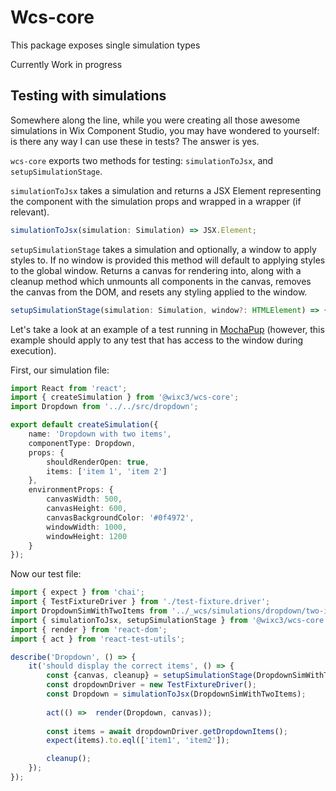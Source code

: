 # Wcs-core

This package exposes single simulation types

Currently Work in progress

## Testing with simulations
Somewhere along the line, while you were creating all those awesome simulations in Wix Component Studio, you may have wondered to yourself: is there any way I can use these in tests? The answer is yes.

`wcs-core` exports two methods for testing: `simulationToJsx`, and `setupSimulationStage`. 

`simulationToJsx` takes a simulation and returns a JSX Element representing the component with the simulation props and wrapped in a wrapper (if relevant). 
```ts
simulationToJsx(simulation: Simulation) => JSX.Element;
```

`setupSimulationStage` takes a simulation and optionally, a window to apply styles to. If no window is provided this method will default to applying styles to the global window. Returns a canvas for rendering into, along with a cleanup method which unmounts all components in the canvas, removes the canvas from the DOM, and resets any styling applied to the window.
```ts
setupSimulationStage(simulation: Simulation, window?: HTMLElement) => { canvas: HTMLElement, cleanup: () => void };
```

Let's take a look at an example of a test running in [MochaPup](https://github.com/wixplosives/mocha-pup) (however, this example should apply to any test that has access to the window during execution). 

First, our simulation file:

```ts
import React from 'react';
import { createSimulation } from '@wixc3/wcs-core';
import Dropdown from '../../src/dropdown';

export default createSimulation({
    name: 'Dropdown with two items',
    componentType: Dropdown,
    props: {
        shouldRenderOpen: true,
        items: ['item 1', 'item 2']
    },
    environmentProps: {
        canvasWidth: 500,
        canvasHeight: 600,
        canvasBackgroundColor: '#0f4972',
        windowWidth: 1000,
        windowHeight: 1200
    }
});
```

Now our test file:

```ts
import { expect } from 'chai';
import { TestFixtureDriver } from './test-fixture.driver';
import DropdownSimWithTwoItems from '../_wcs/simulations/dropdown/two-items-sim';
import { simulationToJsx, setupSimulationStage } from '@wixc3/wcs-core';
import { render } from 'react-dom';
import { act } from 'react-test-utils';

describe('Dropdown', () => {
    it('should display the correct items', () => {
        const {canvas, cleanup} = setupSimulationStage(DropdownSimWithTwoItems);
        const dropdownDriver = new TestFixtureDriver();
        const Dropdown = simulationToJsx(DropdownSimWithTwoItems);
        
        act(() =>  render(Dropdown, canvas));
       
        const items = await dropdownDriver.getDropdownItems();
        expect(items).to.eql(['item1', 'item2']);

        cleanup();
    });
});
```
